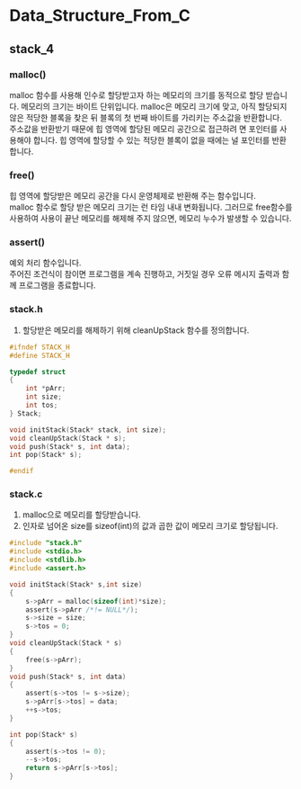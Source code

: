 # Data_Structure_From_C
## stack_4
  ### malloc()  
  malloc 함수를 사용해 인수로 할당받고자 하는 메모리의 크기를 동적으로 할당 받습니다. 메모리의 크기는 바이트 단위입니다.
  malloc은 메모리 크기에 맞고, 아직 할당되지 않은 적당한 블록을 찾은 뒤 블록의 첫 번째 바이트를 가리키는 주소값을 반환합니다.  
  주소값을 반환받기 때문에 힙 영역에 할당된 메모리 공간으로 접근하려  면 포인터를 사용해야 합니다. 힙 영역에 할당할 수 있는 적당한 블록이 없을 때에는 널 포인터를 반환합니다.  

 
  
  ### free()  
  힙 영역에 할당받은 메모리 공간을 다시 운영체제로 반환해 주는 함수입니다.  
  malloc 함수로 할당 받은 메모리 크기는 런 타임 내내 변화됩니다. 그러므로 free함수를 사용하여 사용이 끝난 메모리를 해제해 주지 않으면, 메모리 누수가 발생할 수 있습니다.

  ### assert()
  예외 처리 함수입니다.  
  주어진 조건식이 참이면 프로그램을 계속 진행하고, 거짓일 경우 오류 메시지 출력과 함께 프로그램을 종료합니다.
  

### stack.h
  1. 할당받은 메모리를 해제하기 위해 cleanUpStack 함수를 정의합니다.
```c
#ifndef STACK_H
#define STACK_H

typedef struct 
{
    int *pArr;
    int size;
    int tos;
} Stack;

void initStack(Stack* stack, int size);
void cleanUpStack(Stack * s);
void push(Stack* s, int data);
int pop(Stack* s);

#endif
```

### stack.c
  1. malloc으로 메모리를 할당받습니다.
  2. 인자로 넘어온 size를 sizeof(int)의 값과 곱한 값이 메모리 크기로 할당됩니다.
```c
#include "stack.h"
#include <stdio.h>
#include <stdlib.h>
#include <assert.h>

void initStack(Stack* s,int size)
{
    s->pArr = malloc(sizeof(int)*size);
    assert(s->pArr /*!= NULL*/);
    s->size = size;
    s->tos = 0;
}
void cleanUpStack(Stack * s)
{
    free(s->pArr);
}
void push(Stack* s, int data)
{ 
    assert(s->tos != s->size);
    s->pArr[s->tos] = data;
    ++s->tos;
}

int pop(Stack* s)
{
    assert(s->tos != 0);
    --s->tos;
    return s->pArr[s->tos];
}

```
